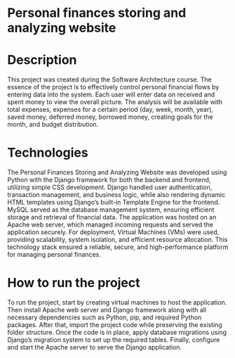 # Personal finances storing and analyzing website

# Description

This project was created during the Software Architecture course. The essence of the project is to effectively control personal financial flows by entering data into the system. Each user will enter data on received and spent money to view the overall picture. The analysis will be available with total expenses, expenses for a certain period (day, week, month, year), saved money, deferred money, borrowed money, creating goals for the month, and budget distribution.

# Technologies

The Personal Finances Storing and Analyzing Website was developed using Python with the Django framework for both the backend and frontend, utilizing simple CSS development. Django handled user authentication, transaction management, and business logic, while also rendering dynamic HTML templates using Django’s built-in Template Engine for the frontend. MySQL served as the database management system, ensuring efficient storage and retrieval of financial data. The application was hosted on an Apache web server, which managed incoming requests and served the application securely. For deployment, Virtual Machines (VMs) were used, providing scalability, system isolation, and efficient resource allocation. This technology stack ensured a reliable, secure, and high-performance platform for managing personal finances.

# How to run the project

To run the project, start by creating virtual machines to host the application. Then install Apache web server and Django framework along with all necessary dependencies such as Python, pip, and required Python packages. After that, import the project code while preserving the existing folder structure. Once the code is in place, apply database migrations using Django’s migration system to set up the required tables. Finally, configure and start the Apache server to serve the Django application.
